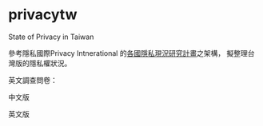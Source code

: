 # privacytw
State of Privacy in Taiwan

參考隱私國際Privacy Intnerational 的[各國隱私現況研究計畫](https://privacyinternational.org/reports/state-of-privacy)之架構，
擬整理台灣版的隱私權狀況。

英文調查問卷：

中文版

英文版

